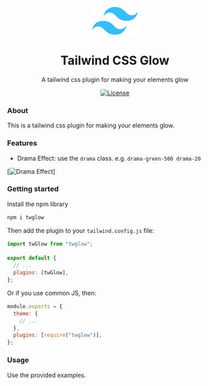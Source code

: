 <div align="center">
  <img src="./.github/tailwindcss-mark.svg" alt="Tailwind CSS" width="108" height="66">
  <h1>Tailwind CSS Glow</h1>
  <p>A tailwind css plugin for making your elements glow</p>

[![License][license-shield]][license]

</div>

### About

This is a tailwind css plugin for making your elements glow.

### Features

- Drama Effect: use the `drama` class. e.g. `drama-green-500 drama-20`

[![Drama Effect][drama-demo-1]]

### Getting started

Install the npm library

```sh
npm i twglow
```

Then add the plugin to your `tailwind.config.js` file:

```js
import twGlow from "twglow";

export default {
  // ...
  plugins: [twGlow],
};
```

Or if you use common JS, then:

```js
module.exports = {
  theme: {
    // ...
  },
  plugins: [require("twglow")],
};
```

### Usage

Use the provided examples.

<!-- ## Configuration

If your plugin is configurable, show users how to configure it.

```js
// tailwind.config.js
module.exports = {
  plugins: [
    require("twglow")({
      className: "",
    }),
    // ...
  ],
};
``` -->

[license]: ./LICENSE
[license-shield]: https://img.shields.io/github/license/abdify/twglow?color=0e9f6e
[drama-demo-1]: ./demo/drama-demo-1.png
